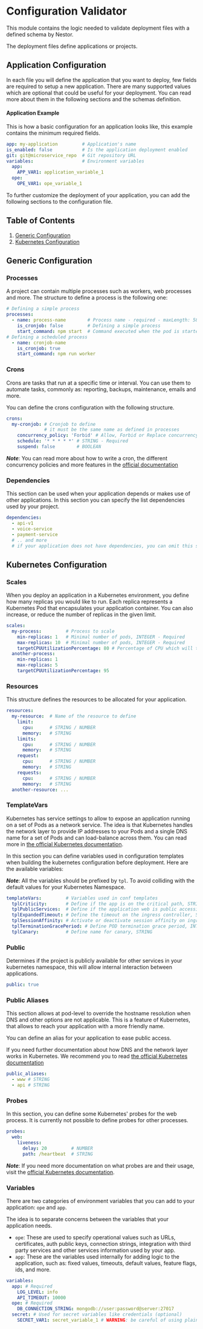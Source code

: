# Configuration Validator

This module contains the logic needed to validate deployment files with a defined schema by Nestor.

The deployment files define applications or projects.

## Application Configuration

In each file you will define the application that you want to deploy, few fields are required to setup a new application. There are many supported values which are optional that could be useful for your deployment. You can read more about them in the following sections and the schemas definition.

#### Application Example 
This is how a basic configuration for an application looks like, this example contains the minimum required fields.

```yaml
app: my-application         # Application's name
is_enabled: false           # Is the application deployment enabled
git: git@microservice_repo  # Git repository URL
variables:                  # Environment variables
  app:                      
    APP_VAR1: application_variable_1
  ope:
    OPE_VAR1: ope_variable_1
```

To further customize the deployment of your application, you can add the following sections to the configuration file.

## Table of Contents
1. [Generic Configuration](#generic-configuration)
2. [Kubernetes Configuration](#kubernetes-configuration)


## Generic Configuration

### Processes

A project can contain multiple processes such as workers, web processes and more.
The structure to define a process is the following one:

```yaml
# Defining a simple process
processes:
  - name: process-name        # Process name - required - maxLength: 58
    is_cronjob: false         # Defining a simple process
    start_command: npm start  # Command executed when the pod is started
# Defining a scheduled process
  - name: cronjob-name
    is_cronjob: true
    start_command: npm run worker
```

### Crons
Crons are tasks that run at a specific time or interval.
You can use them to automate tasks, commonly as: reporting, backups, maintenance, emails and more.

You can define the crons configuration with the following structure.

```yaml
crons:
  my-cronjob: # Cronjob to define 
              # it must be the same name as defined in processes
    concurrency_policy: 'Forbid' # Allow, Forbid or Replace concurrency of cronjobs, STRING - Required. 
    schedule: '* * * * *' # STRING - Required
    suspend: false        # BOOLEAN
```

**_Note_**: You can read more about how to write a cron, the different concurrency policies and more features in the [official documentation](https://kubernetes.io/docs/tasks/job/automated-tasks-with-cron-jobs/#writing-a-cron-job-spec)

### Dependencies

This section can be used when your application depends or makes use of other applications. In this section you can specify the list dependencies used by your project. 

```yaml
dependencies:
  - api-v1
  - voice-service
  - payment-service
  # .. and more
  # if your application does not have dependencies, you can omit this section
```

## Kubernetes Configuration 

### Scales
When you deploy an application in a Kubernetes environment, you define how many replicas you would like to run. 
Each replica represents a Kubernetes Pod that encapsulates your application container. 
You can also increase, or reduce the number of replicas in the given limit.

```yaml
scales:
  my-process:         # Process to scale
    min-replicas: 1   # Minimal number of pods, INTEGER - Required
    max-replicas: 10  # Minimal number of pods, INTEGER - Required
    targetCPUUtilizationPercentage: 80 # Percentage of CPU which will trigger a horizontal scaling when it is exceeded, INTEGER, 0 <= x <= 100 - Required
  another-process: 
    min-replicas: 1
    max-replicas: 5
    targetCPUUtilizationPercentage: 95
```

### Resources
This structure defines the resources to be allocated for your application.

```yaml
resources:
  my-resource:  # Name of the resource to define
    limit:
      cpu:      # STRING / NUMBER
      memory:   # STRING
    limits:
      cpu:      # STRING / NUMBER
      memory:   # STRING
    request:
      cpu:      # STRING / NUMBER
      memory:   # STRING
    requests:
      cpu:      # STRING / NUMBER
      memory:   # STRING
  another-resource: ...
```


### TemplateVars

Kubernetes has service settings to allow to expose an application running on a set of Pods as a network service. The idea is that Kubernetes handles the network layer to provide IP addresses to your Pods and a single DNS name for a set of Pods and can load-balance across them. You can read more in [the official Kubernetes documentation](https://kubernetes.io/docs/concepts/services-networking/).

In this section you can define variables used in configuration templates when building the kubernetes configuration before deployment. Here are the available variables:

**_Note_**: All the variables should be prefixed by `tpl`. To avoid colliding with the default values for your Kubernetes Namespace.

```yaml
templateVars:         # Variables used in conf templates
  tplCriticity:       # Define if the app is on the critical path, STRING - high, low, none
  tplPublicServices:  # Define if the application web is public accessible or not, BOOLEAN
  tplExpandedTimeout: # Define the timeout on the ingress controller, STRING
  tplSessionAffinity: # Activate or deactivate session affinity on ingress controller, BOOLEAN
  tplTerminationGracePeriod: # Define POD termination grace period, INTEGER
  tplCanary:          # Define name for canary, STRING
```


### Public
Determines if the project is publicly available for other services in your kubernetes namespace, this will allow internal interaction between applications.

```yaml
public: true 
```

### Public Aliases
This section allows at pod-level to override the hostname resolution when DNS and other options are not applicable. This is a feature of Kubernetes, that allows to reach your application with a more friendly name.

You can define an alias for your application to ease public access.

If you need further documentation about how DNS and the network layer works in Kubernetes. We recommend you to read [the official Kubernetes documentation](https://kubernetes.io/docs/concepts/services-networking/dns-pod-service/)

```yaml
public_aliases:
  - www # STRING
  - api # STRING
```

### Probes

In this section, you can define some Kubernetes' probes for the web process. It is currently not possible to define probes for other processes.

```yaml
probes:
  web:
    liveness:
      delay: 20         # NUMBER
      path: /heartbeat  # STRING
```

**_Note_**: If you need more documentation on what probes are and their usage, visit the [official Kubernetes documentation](https://kubernetes.io/docs/concepts/workloads/pods/pod-lifecycle/#container-probes).

### Variables
There are two categories of environment variables that you can add to your application: `ope` and `app`. 

The idea is to separate concerns between the variables that your application needs.

- `ope`: These are used to specify operational values such as URLs, certificates, auth public keys, connection strings, integration with third party services and other services information used by your app.
- `app`: These are the variables used internally for adding logic to the application, such as: fixed values, timeouts, default values, feature flags, ids, and more.

```yaml
variables:
  app: # Required
    LOG_LEVEL: info
    API_TIMEOUT: 10000 
  ope: # Required
    DB_CONNECTION_STRING: mongodb://user:password@server:27017
  secret: # Used for secret variables like credentials (optional)
    SECRET_VAR1: secret_variable_1 # WARNING: be careful of using plain-text passwords here.
```

